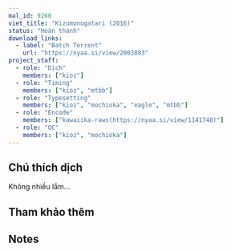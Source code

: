 ```yaml
---
mal_id: 9260
viet_title: "Kizumonogatari (2016)"
status: "Hoàn thành"
download_links:
  - label: "Batch Torrent"
    url: "https://nyaa.si/view/2003883"
project_staff:
  - role: "Dịch"
    members: ["kioz"]
  - role: "Timing"
    members: ["kioz", "mtbb"]
  - role: "Typesetting"
    members: ["kioz", "mochioka", "eagle", "mtbb"]
  - role: "Encode"
    members: ["kawaiika-raws(https://nyaa.si/view/1141748)"]
  - role: "QC"
    members: ["kioz", "mochioka"]
---
```


## Chú thích dịch

Không nhiều lắm...

## Tham khảo thêm



## Notes